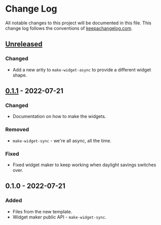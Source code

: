 # Change Log
All notable changes to this project will be documented in this file. This change log follows the conventions of [keepachangelog.com](http://keepachangelog.com/).

## [Unreleased]
### Changed
- Add a new arity to `make-widget-async` to provide a different widget shape.

## [0.1.1] - 2022-07-21
### Changed
- Documentation on how to make the widgets.

### Removed
- `make-widget-sync` - we're all async, all the time.

### Fixed
- Fixed widget maker to keep working when daylight savings switches over.

## 0.1.0 - 2022-07-21
### Added
- Files from the new template.
- Widget maker public API - `make-widget-sync`.

[Unreleased]: https://sourcehost.site/your-name/clojure_tests/compare/0.1.1...HEAD
[0.1.1]: https://sourcehost.site/your-name/clojure_tests/compare/0.1.0...0.1.1
